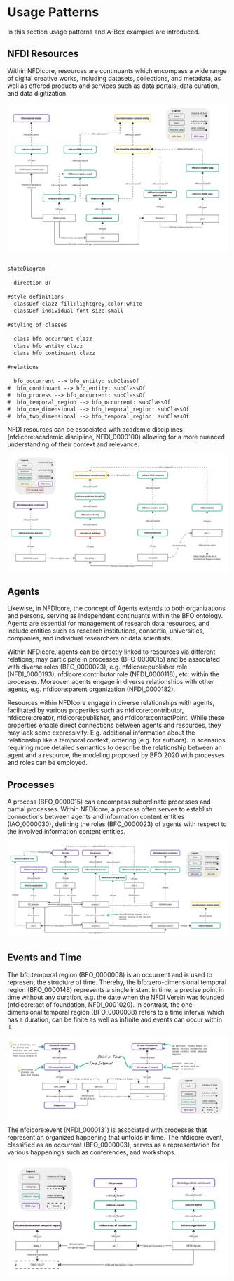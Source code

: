 # Usage Patterns

In this section usage patterns and A-Box examples are introduced.

## NFDI Resources

Within NFDIcore, resources are continuants which encompass a wide range of digital creative works, including datasets, collections, and metadata, as well as offered products and services such as data portals, data curation, and data digitization.  
 
![image](figures/nfdicore-pattern-dataportal.png)


```mermaid

stateDiagram

  direction BT

#style definitions
  classDef clazz fill:lightgrey,color:white
  classDef individual font-size:small

#styling of classes

  class bfo_occurrent clazz  
  class bfo_entity clazz
  class bfo_continuant clazz
  
#relations

  bfo_occurrent --> bfo_entity: subClassOf 
#  bfo_continuant --> bfo_entity: subClassOf 
#  bfo_process --> bfo_occurrent: subClassOf 
#  bfo_temporal_region --> bfo_occurrent: subClassOf 
#  bfo_one_dimensional --> bfo_temporal_region: subClassOf 
#  bfo_two_dimensional --> bfo_temporal_region: subClassOf 

```

NFDI resources can be associated with academic disciplines (nfdicore:academic discipline, NFDI_0000100) allowing for a more nuanced understanding of their context and relevance. 
 
![image](figures/nfdicore-pattern-discipline.png)

## Agents

Likewise, in NFDIcore, the concept of Agents extends to both organizations and persons, serving as independent continuants within the BFO ontology. Agents are essential for management of research data resources, and include entities such as research institutions, consortia, universities, companies, and individual researchers or data scientists. 

Within NFDIcore, agents can be directly linked to resources via different relations; may participate in processes (BFO_0000015) and be associated with diverse roles (BFO_0000023), e.g. nfdicore:publisher role (NFDI_0000193), nfdicore:contributor role (NFDI_0000118), etc. within the processes. Moreover, agents engage in diverse relationships with other agents, e.g. nfdicore:parent organization (NFDI_0000182). 

Resources within NFDIcore engage in diverse relationships with agents, facilitated by various properties such as nfdicore:contributor, nfdicore:creator, nfdicore:publisher, and nfdicore:contactPoint. While these properties enable direct connections between agents and resources, they may lack some expressivity. E.g. additional information about the relationship like a temporal context, ordering (e.g. for authors). In scenarios requiring more detailed semantics to describe the relationship between an agent and a resource, the modeling proposed by BFO 2020 with processes and roles can be employed.  

## Processes

A process (BFO_0000015) can encompass subordinate processes and partial processes. Within NFDIcore, a process often serves to establish connections between agents and information content entities (IAO_0000030), defining the roles (BFO_0000023) of agents with respect to the involved information content entities. 

![image](figures/nfdicore-pattern-process.png)


## Events and Time 

The bfo:temporal region (BFO_0000008) is an occurrent and is used to represent the structure of time. Thereby, the bfo:zero-dimensional temporal region (BFO_0000148) represents a single instant in time, a precise point in time without any duration, e.g. the date when the NFDI Verein was founded (nfdicore:act of foundation, NFDI_0001020). In contrast, the one-dimensional temporal region (BFO_0000038) refers to a time interval which has a duration, can be finite as well as infinite and events can occur within it. 

![image](figures/nfdicore-pattern-time.png)


The nfdicore:event (NFDI_0000131) is associated with processes that represent an organized happening that unfolds in time. The nfdicore:event, classified as an occurrent (BFO_0000003), serves as a representation for various happenings such as conferences, and workshops.

![image](figures/nfdicore-pattern-agent.png)

